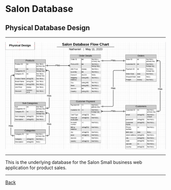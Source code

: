 # Salon Database

## Physical Database Design
<hr>

![Physical Design](SalonPhysicalDatabase.png)

<hr>

This is the underlying database for the Salon Small business web application for product sales.

<hr>

[Back](README.md)
